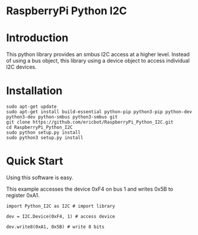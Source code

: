 # RaspberryPi Python I2C

# Introduction
This python library provides an smbus I2C access at a higher level.
Instead of using a bus object, this library using a device object to access individual I2C devices.

# Installation
  
  ```
  sudo apt-get update
  sudo apt-get install build-essential python-pip python3-pip python-dev python3-dev python-smbus python3-smbus git
  git clone https://github.com/ericbot/RaspberryPi_Python_I2C.git
  cd RaspberryPi_Python_I2C
  sudo python setup.py install
  sudo python3 setup.py install
  ```

# Quick Start
Using this software is easy.

This example accesses the device 0xF4 on bus 1 and writes 0x5B to register 0xA1.

    import Python_I2C as I2C # import library

    dev = I2C.Device(0xF4, 1) # access device
    
    dev.write8(0xA1, 0x5B) # write 8 bits
